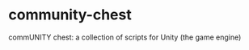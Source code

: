 community-chest
===============

commUNITY chest: a collection of scripts for Unity (the game engine)

